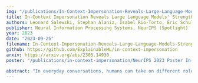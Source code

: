 ```yaml
---
img: "/publications/In-Context-Impersonation-Reveals-Large-Language-Models-Strengths-and-Biases.png"
title: In-Context Impersonation Reveals Large Language Models' Strengths and Biases
authors: Leonard Salewski, Stephan Alaniz, Isabel Rio-Torto, Eric Schulz, Zeynep Akata
publisher: Neural Information Processing Systems, NeurIPS (Spotlight)
year: 2023
date: "2023-09-25"
filename: In-Context-Impersonation-Reveals-Large-Language-Models-Strengths-and-Biases
github: https://github.com/ExplainableML/in-context-impersonation
arxiv: https://arxiv.org/abs/2305.14930
poster: "/publications/in-context-impersonation/NeurIPS 2023 Poster In-context impersonation - Draft 3c-1-2.pdf"

abstract: "In everyday conversations, humans can take on different roles and adapt their vocabulary to their chosen roles. We explore whether LLMs can take on, that is impersonate, different roles when they generate text in-context. We ask LLMs to assume different personas before solving vision and language tasks. We do this by prefixing the prompt with a persona that is associated either with a social identity or domain expertise. In a multi-armed bandit task, we find that LLMs pretending to be children of different ages recover human-like developmental stages of exploration. In a language-based reasoning task, we find that LLMs impersonating domain experts perform better than LLMs impersonating non-domain experts. Finally, we test whether LLMs' impersonations are complementary to visual information when describing different categories. We find that impersonation can improve performance: an LLM prompted to be a bird expert describes birds better than one prompted to be a car expert. However, impersonation can also uncover LLMs' biases: an LLM prompted to be a man describes cars better than one prompted to be a woman. These findings demonstrate that LLMs are capable of taking on diverse roles and that this in-context impersonation can be used to uncover their hidden strengths and biases."
---
```

